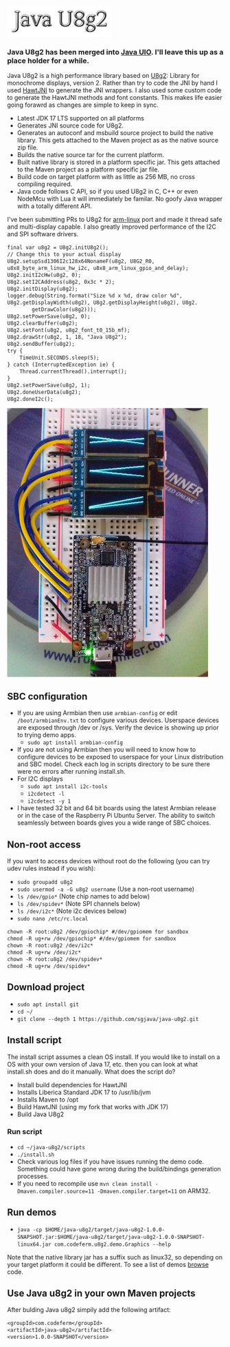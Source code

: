 ![Title](images/title.png)

### Java U8g2 has been merged into [Java UIO](https://github.com/sgjava/javauio). I'll leave this up as a place holder for a while.

Java U8g2 is a high performance library based on [U8g2](https://github.com/olikraus/u8g2): Library for monochrome displays, version 2.
Rather than try to code the JNI by hand I used [HawtJNI](https://github.com/fusesource/hawtjni)
to generate the JNI wrappers. I also used some custom code to generate the HawtJNI methods and font constants.
This makes life easier going forawrd as changes are simple to keep in sync.
* Latest JDK 17 LTS supported on all platforms
* Generates JNI source code for U8g2.
* Generates an autoconf and msbuild source project to build the native library.
This gets attached to the Maven project as as the native source zip file.
* Builds the native source tar for the current platform.
* Built native library is stored in a platform specific jar. This gets attached
to the Maven project as a platform specific jar file.
* Build code on target platform with as little as 256 MB, no cross compiling required.
* Java code follows C API, so if you used U8g2 in C, C++ or even NodeMcu with Lua it
will immediately be familar. No goofy Java wrapper with a totally different API.

I've been submitting PRs to U8g2 for
[arm-linux](https://github.com/olikraus/u8g2/tree/master/sys/arm-linux) port and
made it thread safe and multi-display capable. I also greatly improved
performance of the I2C and SPI software drivers. 

```
final var u8g2 = U8g2.initU8g2();
// Change this to your actual display
U8g2.setupSsd1306I2c128x64NonameF(u8g2, U8G2_R0, u8x8_byte_arm_linux_hw_i2c, u8x8_arm_linux_gpio_and_delay);
U8g2.initI2cHw(u8g2, 0);
U8g2.setI2CAddress(u8g2, 0x3c * 2);
U8g2.initDisplay(u8g2);
logger.debug(String.format("Size %d x %d, draw color %d", U8g2.getDisplayWidth(u8g2), U8g2.getDisplayHeight(u8g2), U8g2.
        getDrawColor(u8g2)));
U8g2.setPowerSave(u8g2, 0);
U8g2.clearBuffer(u8g2);
U8g2.setFont(u8g2, u8g2_font_t0_15b_mf);
U8g2.drawStr(u8g2, 1, 18, "Java U8g2");
U8g2.sendBuffer(u8g2);
try {
    TimeUnit.SECONDS.sleep(5);
} catch (InterruptedException ie) {
    Thread.currentThread().interrupt();
}
U8g2.setPowerSave(u8g2, 1);
U8g2.doneUserData(u8g2);
U8g2.doneI2c();
```

![Duo tith 3 displays](images/duo.jpg)

## SBC configuration
* If you are using Armbian then use `armbian-config` or edit `/boot/armbianEnv.txt`
to configure various devices. Userspace devices are exposed through /dev or
/sys. Verify the device is showing up prior to trying demo apps.
    * `sudo apt install armbian-config`
* If you are not using Armbian then you will need to know how to configure
devices to be exposed to userspace for your Linux distribution and SBC model.
Check each log in scripts directory to be sure there were no errors after running
install.sh.
* For I2C displays
    * `sudo apt install i2c-tools`
    * `i2cdetect -l`
    * `i2cdetect -y 1`
* I have tested 32 bit and 64 bit boards using the latest Armbian release or in
the case of the Raspberry Pi Ubuntu Server. The ability to switch seamlessly
between boards gives you a wide range of SBC choices.

## Non-root access
If you want to access devices without root do the following (you can try udev
rules instead if you wish):
* `sudo groupadd u8g2`
* `sudo usermod -a -G u8g2 username` (Use a non-root username)
* `ls /dev/gpio*` (Note chip names to add below)
* `ls /dev/spidev*` (Note SPI channels below)
* `ls /dev/i2c*` (Note i2c devices below)
* `sudo nano /etc/rc.local`
<pre><code>chown -R root:u8g2 /dev/gpiochip* #/dev/gpiomem for sandbox
chmod -R ug+rw /dev/gpiochip* #/dev/gpiomem for sandbox
chown -R root:u8g2 /dev/i2c*
chmod -R ug+rw /dev/i2c*
chown -R root:u8g2 /dev/spidev*
chmod -R ug+rw /dev/spidev*</code></pre>

## Download project
* `sudo apt install git`
* `cd ~/`
* `git clone --depth 1 https://github.com/sgjava/java-u8g2.git`

## Install script
The install script assumes a clean OS install. If you would like to install on
a OS with your own version of Java 17, etc. then you can look at what install.sh
does and do it manually. What does the script do?
* Install build dependencies for HawtJNI 
* Installs Liberica Standard JDK 17 to /usr/lib/jvm
* Installs Maven to /opt
* Build HawtJNI (using my fork that works with JDK 17)
* Build Java U8g2

### Run script
* `cd ~/java-u8g2/scripts`
* `./install.sh`
* Check various log files if you have issues running the demo code. Something
could have gone wrong during the build/bindings generation processes.
* If you need to recompile use `mvn clean install -Dmaven.compiler.source=11 -Dmaven.compiler.target=11` on ARM32.

## Run demos
* `java -cp $HOME/java-u8g2/target/java-u8g2-1.0.0-SNAPSHOT.jar:$HOME/java-u8g2/target/java-u8g2-1.0.0-SNAPSHOT-linux64.jar com.codeferm.u8g2.demo.Graphics --help`

Note that the native library jar has a suffix such as linux32, so depending on
your target platform it could be different. To see a list of demos 
[browse](https://github.com/sgjava/java-u8g2/tree/master/src/main/java/com/codeferm/u8g2/demo)
code.

## Use Java u8g2 in your own Maven projects
After bulding Java u8g2 simpily add the following artifact:
```
<groupId>com.codeferm</groupId>
<artifactId>java-u8g2</artifactId>
<version>1.0.0-SNAPSHOT</version>
```
